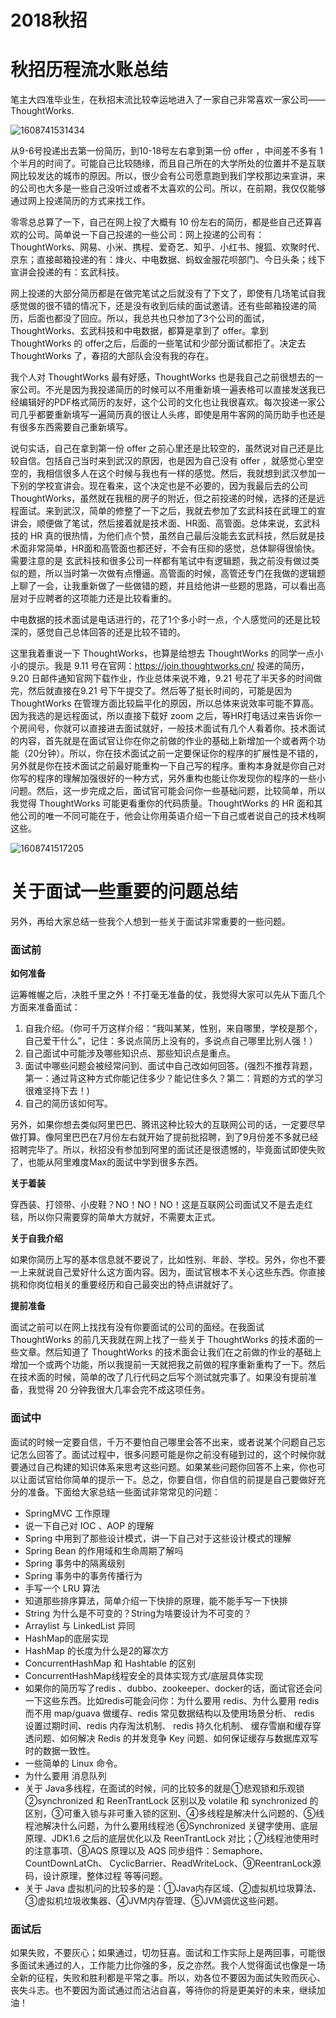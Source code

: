 # 2018秋招

# 秋招历程流水账总结

笔主大四准毕业生，在秋招末流比较幸运地进入了一家自己非常喜欢一家公司——ThoughtWorks.

![1608741531434](../../../images/1608741531434.png)

从9-6号投递出去第一份简历，到10-18号左右拿到第一份 offer ，中间差不多有 1 个半月的时间了。可能自己比较随缘，而且自己所在的大学所处的位置并不是互联网比较发达的城市的原因。所以，很少会有公司愿意跑到我们学校那边来宣讲，来的公司也大多是一些自己没听过或者不太喜欢的公司。所以，在前期，我仅仅能够通过网上投递简历的方式来找工作。

零零总总算了一下，自己在网上投了大概有 10 份左右的简历，都是些自己还算喜欢的公司。简单说一下自己投递的一些公司：网上投递的公司有：ThoughtWorks、网易、小米、携程、爱奇艺、知乎、小红书、搜狐、欢聚时代、京东；直接邮箱投递的有：烽火、中电数据、蚂蚁金服花呗部门、今日头条；线下宣讲会投递的有：玄武科技。

网上投递的大部分简历都是在做完笔试之后就没有了下文了，即使有几场笔试自我感觉做的很不错的情况下，还是没有收到后续的面试邀请。还有些邮箱投递的简历，后面也都没了回应。所以，我总共也只参加了3个公司的面试，ThoughtWorks、玄武科技和中电数据，都算是拿到了 offer。拿到 ThoughtWorks 的 offer之后，后面的一些笔试和少部分面试都拒了。决定去 ThoughtWorks 了，春招的大部队会没有我的存在。


我个人对 ThoughtWorks 最有好感，ThoughtWorks 也是我自己之前很想去的一家公司。不光是因为我投递简历的时候可以不用重新填一遍表格可以直接发送我已经编辑好的PDF格式简历的友好，这个公司的文化也让我很喜欢。每次投递一家公司几乎都要重新填写一遍简历真的很让人头疼，即使是用牛客网的简历助手也还是有很多东西需要自己重新填写。

说句实话，自己在拿到第一份 offer 之前心里还是比较空的，虽然说对自己还是比较自信。包括自己当时来到武汉的原因，也是因为自己没有 offer ，就感觉心里空空的，我相信很多人在这个时候与我也有一样的感觉。然后，我就想到武汉参加一下别的学校宣讲会。现在看来，这个决定也是不必要的，因为我最后去的公司 ThoughtWorks，虽然就在我租的房子的附近，但之前投递的时候，选择的还是远程面试。来到武汉，简单的修整了一下之后，我就去参加了玄武科技在武理工的宣讲会，顺便做了笔试，然后接着就是技术面、HR面、高管面。总体来说，玄武科技的 HR 真的很热情，为他们点个赞，虽然自己最后没能去玄武科技，然后就是技术面非常简单，HR面和高管面也都还好，不会有压抑的感觉，总体聊得很愉快。需要注意的是 玄武科技和很多公司一样都有笔试中有逻辑题，我之前没有做过类似的题，所以当时第一次做有点懵逼。高管面的时候，高管还专门在我做的逻辑题上聊了一会，让我重新做了一些做错的题，并且给他讲一些题的思路，可以看出高层对于应聘者的这项能力还是比较看重的。



中电数据的技术面试是电话进行的，花了1个多小时一点，个人感觉问的还是比较深的，感觉自己总体回答的还是比较不错的。

这里我着重说一下 ThoughtWorks，也算是给想去 ThoughtWorks 的同学一点小小的提示。我是 9.11 号在官网：https://join.thoughtworks.cn/ 投递的简历，9.20 日邮件通知官网下载作业，作业总体来说不难，9.21 号花了半天多的时间做完，然后就直接在9.21 号下午提交了。然后等了挺长时间的，可能是因为 ThoughtWorks 在管理方面比较扁平化的原因，所以总体来说效率可能不算高。因为我选的是远程面试，所以直接下载好 zoom 之后，等HR打电话过来告诉你一个房间号，你就可以直接进去面试就好，一般技术面试有几个人看着你。技术面试的内容，首先就是在面试官让你在你之前做的作业的基础上新增加一个或者两个功能（20分钟）。所以，你在技术面试之前一定要保证你的程序的扩展性是不错的，另外就是你在技术面试之前最好能重构一下自己写的程序。重构本身就是你自己对你写的程序的理解加强很好的一种方式，另外重构也能让你发现你的程序的一些小问题。然后，这一步完成之后，面试官可能会问你一些基础问题，比较简单，所以我觉得 ThoughtWorks 可能更看重你的代码质量。ThoughtWorks 的 HR 面和其他公司的唯一不同可能在于，他会让你用英语介绍一下自己或者说自己的技术栈啊这些。

![1608741517205](../../../images/1608741517205.png)


# 关于面试一些重要的问题总结
另外，再给大家总结一些我个人想到一些关于面试非常重要的一些问题。

### 面试前

**如何准备**


运筹帷幄之后，决胜千里之外！不打毫无准备的仗，我觉得大家可以先从下面几个方面来准备面试：

1. 自我介绍。（你可千万这样介绍：“我叫某某，性别，来自哪里，学校是那个，自己爱干什么”，记住：多说点简历上没有的，多说点自己哪里比别人强！）
2. 自己面试中可能涉及哪些知识点、那些知识点是重点。
3. 面试中哪些问题会被经常问到、面试中自己改如何回答。(强烈不推荐背题，第一：通过背这种方式你能记住多少？能记住多久？第二：背题的方式的学习很难坚持下去！)
4. 自己的简历该如何写。



另外，如果你想去类似阿里巴巴、腾讯这种比较大的互联网公司的话，一定要尽早做打算。像阿里巴巴在7月份左右就开始了提前批招聘，到了9月份差不多就已经招聘完毕了。所以，秋招没有参加到阿里的面试还是很遗憾的，毕竟面试即使失败了，也能从阿里难度Max的面试中学到很多东西。

**关于着装**

穿西装、打领带、小皮鞋？NO！NO！NO！这是互联网公司面试又不是去走红毯，所以你只需要穿的简单大方就好，不需要太正式。

**关于自我介绍**

如果你简历上写的基本信息就不要说了，比如性别、年龄、学校。另外，你也不要一上来就说自己爱好什么这方面内容。因为，面试官根本不关心这些东西。你直接挑和你岗位相关的重要经历和自己最突出的特点讲就好了。



**提前准备**

面试之前可以在网上找找有没有你要面试的公司的面经。在我面试 ThoughtWorks 的前几天我就在网上找了一些关于 ThoughtWorks 的技术面的一些文章。然后知道了 ThoughtWorks 的技术面会让我们在之前做的作业的基础上增加一个或两个功能，所以我提前一天就把我之前做的程序重新重构了一下。然后在技术面的时候，简单的改了几行代码之后写个测试就完事了。如果没有提前准备，我觉得 20 分钟我很大几率会完不成这项任务。


### 面试中

面试的时候一定要自信，千万不要怕自己哪里会答不出来，或者说某个问题自己忘记怎么回答了。面试过程中，很多问题可能是你之前没有碰到过的，这个时候你就要通过自己构建的知识体系来思考这些问题。如果某些问题你回答不上来，你也可以让面试官给你简单的提示一下。总之，你要自信，你自信的前提是自己要做好充分的准备。下面给大家总结一些面试非常常见的问题：

- SpringMVC 工作原理
- 说一下自己对 IOC 、AOP 的理解
- Spring 中用到了那些设计模式，讲一下自己对于这些设计模式的理解
- Spring Bean 的作用域和生命周期了解吗
-  Spring 事务中的隔离级别
- Spring 事务中的事务传播行为
- 手写一个 LRU 算法
- 知道那些排序算法，简单介绍一下快排的原理，能不能手写一下快排
- String 为什么是不可变的？String为啥要设计为不可变的？
- Arraylist 与 LinkedList 异同
- HashMap的底层实现
- HashMap 的长度为什么是2的幂次方
- ConcurrentHashMap 和 Hashtable 的区别
- ConcurrentHashMap线程安全的具体实现方式/底层具体实现
- 如果你的简历写了redis 、dubbo、zookeeper、docker的话，面试官还会问一下这些东西。比如redis可能会问你：为什么要用 redis、为什么要用 redis 而不用 map/guava 做缓存、redis 常见数据结构以及使用场景分析、 redis 设置过期时间、redis 内存淘汰机制、 redis 持久化机制、 缓存雪崩和缓存穿透问题、如何解决 Redis 的并发竞争 Key 问题、如何保证缓存与数据库双写时的数据一致性。
- 一些简单的 Linux 命令。
- 为什么要用 消息队列
- 关于 Java多线程，在面试的时候，问的比较多的就是①悲观锁和乐观锁②synchronized 和 ReenTrantLock 区别以及 volatile 和 synchronized 的区别，③可重入锁与非可重入锁的区别、④多线程是解决什么问题的、⑤线程池解决什么问题，为什么要用线程池 ⑥Synchronized 关键字使用、底层原理、JDK1.6 之后的底层优化以及 ReenTrantLock 对比；⑦线程池使用时的注意事项、⑧AQS 原理以及 AQS 同步组件：Semaphore、CountDownLatCh、 CyclicBarrier、ReadWriteLock、⑨ReentranLock源码，设计原理，整体过程 等等问题。
- 关于 Java 虚拟机问的比较多的是：①Java内存区域、②虚拟机垃圾算法、③虚拟机垃圾收集器、④JVM内存管理、⑤JVM调优这些问题。 


### 面试后

如果失败，不要灰心；如果通过，切勿狂喜。面试和工作实际上是两回事，可能很多面试未通过的人，工作能力比你强的多，反之亦然。我个人觉得面试也像是一场全新的征程，失败和胜利都是平常之事。所以，劝各位不要因为面试失败而灰心、丧失斗志。也不要因为面试通过而沾沾自喜，等待你的将是更美好的未来，继续加油！



